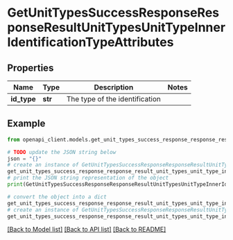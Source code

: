 # GetUnitTypesSuccessResponseResponseResultUnitTypesUnitTypeInnerIdentificationTypeAttributes


## Properties

Name | Type | Description | Notes
------------ | ------------- | ------------- | -------------
**id_type** | **str** | The type of the identification | 

## Example

```python
from openapi_client.models.get_unit_types_success_response_response_result_unit_types_unit_type_inner_identification_type_attributes import GetUnitTypesSuccessResponseResponseResultUnitTypesUnitTypeInnerIdentificationTypeAttributes

# TODO update the JSON string below
json = "{}"
# create an instance of GetUnitTypesSuccessResponseResponseResultUnitTypesUnitTypeInnerIdentificationTypeAttributes from a JSON string
get_unit_types_success_response_response_result_unit_types_unit_type_inner_identification_type_attributes_instance = GetUnitTypesSuccessResponseResponseResultUnitTypesUnitTypeInnerIdentificationTypeAttributes.from_json(json)
# print the JSON string representation of the object
print(GetUnitTypesSuccessResponseResponseResultUnitTypesUnitTypeInnerIdentificationTypeAttributes.to_json())

# convert the object into a dict
get_unit_types_success_response_response_result_unit_types_unit_type_inner_identification_type_attributes_dict = get_unit_types_success_response_response_result_unit_types_unit_type_inner_identification_type_attributes_instance.to_dict()
# create an instance of GetUnitTypesSuccessResponseResponseResultUnitTypesUnitTypeInnerIdentificationTypeAttributes from a dict
get_unit_types_success_response_response_result_unit_types_unit_type_inner_identification_type_attributes_from_dict = GetUnitTypesSuccessResponseResponseResultUnitTypesUnitTypeInnerIdentificationTypeAttributes.from_dict(get_unit_types_success_response_response_result_unit_types_unit_type_inner_identification_type_attributes_dict)
```
[[Back to Model list]](../README.md#documentation-for-models) [[Back to API list]](../README.md#documentation-for-api-endpoints) [[Back to README]](../README.md)


